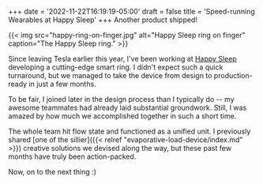 +++
date = '2022-11-22T16:19:19-05:00'
draft = false
title = 'Speed-running Wearables at Happy Sleep'
+++
Another product shipped!

{{< img src="happy-ring-on-finger.jpg" alt="Happy Sleep ring on finger" caption="The Happy Sleep ring." >}}

Since leaving Tesla earlier this year, I've been working at [Happy
Sleep](https://www.happysleep.com/) developing a cutting-edge smart ring. I
didn't expect such a quick turnaround, but we managed to take the device from
design to production-ready in just a few months.

To be fair, I joined later in the design process than I typically do -- my
awesome teammates had already laid substantial groundwork. Still, I was amazed
by how much we accomplished together in such a short time.

The whole team hit flow state and functioned as a unified unit. I previously
shared [one of the sillier]({{< relref "evaporative-load-device/index.md" >}})
creative solutions we devised along the way, but these past few months have
truly been action-packed.

Now, on to the next thing :)
